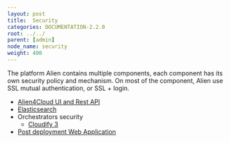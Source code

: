 ```yaml
---
layout: post
title:  Security
categories: DOCUMENTATION-2.2.0
root: ../../
parent: [admin]
node_name: security
weight: 400
---
```


The platform Alien contains multiple components, each component has its own security policy and mechanism.
On most of the component, Alien use SSL mutual authentication, or SSL + login.

* [Alien4Cloud UI and Rest API](#/documentation/2.2.0/admin_guide/security_ui_rest.html)
* [Elasticsearch](#/documentation/2.2.0/admin_guide/security_elastic_search.html)
* Orchestrators security
    - [Cloudify 3](#/documentation/2.2.0/orchestrators/cloudify4_driver/prerequisites.html)
* [Post deployment Web Application](#/documentation/2.2.0/admin_guide/security_patch.html)